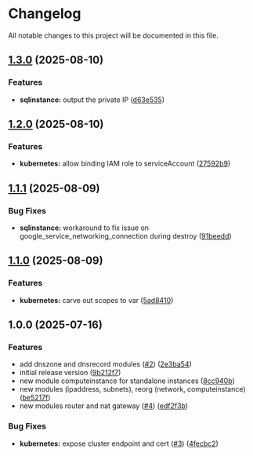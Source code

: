 # Changelog

All notable changes to this project will be documented in this file.

## [1.3.0](https://github.com/guerzon/terraform-modules-gcp/compare/v1.2.0...v1.3.0) (2025-08-10)

### Features

* **sqlinstance:** output the private IP ([d63e535](https://github.com/guerzon/terraform-modules-gcp/commit/d63e5355a65d7479ab15ae441cf8628dba83f163))

## [1.2.0](https://github.com/guerzon/terraform-modules-gcp/compare/v1.1.1...v1.2.0) (2025-08-10)

### Features

* **kubernetes:** allow binding IAM role to serviceAccount ([27592b9](https://github.com/guerzon/terraform-modules-gcp/commit/27592b913980b53333c17ece1595fef5e3ad6b50))

## [1.1.1](https://github.com/guerzon/terraform-modules-gcp/compare/v1.1.0...v1.1.1) (2025-08-09)

### Bug Fixes

* **sqlinstance:** workaround to fix issue on google_service_networking_connection during destroy ([91beedd](https://github.com/guerzon/terraform-modules-gcp/commit/91beedda01e6ae16372783e3b6966a15ce3710f1))

## [1.1.0](https://github.com/guerzon/terraform-modules-gcp/compare/v1.0.0...v1.1.0) (2025-08-09)

### Features

* **kubernetes:** carve out scopes to var ([5ad8410](https://github.com/guerzon/terraform-modules-gcp/commit/5ad84104ff2bdb7f0d0ee352ce6973182a3488f2))

## 1.0.0 (2025-07-16)

### Features

* add dnszone and dnsrecord modules ([#2](https://github.com/guerzon/terraform-modules-gcp/issues/2)) ([2e3ba54](https://github.com/guerzon/terraform-modules-gcp/commit/2e3ba54ecedf6c567407dbe50fd607a86d644c92))
* initial release version ([9b212f7](https://github.com/guerzon/terraform-modules-gcp/commit/9b212f770459e9494b6296e7d08329fe0ff7de82))
* new module computeinstance for standalone instances ([8cc940b](https://github.com/guerzon/terraform-modules-gcp/commit/8cc940bb1a9f7103dd8286e97739708b3e3bf4d5))
* new modules (ipaddress, subnets), reorg (network, computeinstance) ([be5217f](https://github.com/guerzon/terraform-modules-gcp/commit/be5217f385ba3c29ae5de799c2785b9e3e843aaf))
* new modules router and nat gateway ([#4](https://github.com/guerzon/terraform-modules-gcp/issues/4)) ([edf2f3b](https://github.com/guerzon/terraform-modules-gcp/commit/edf2f3bc3ef8eb85ccd94e8bdadd0388c738488c))

### Bug Fixes

* **kubernetes:** expose cluster endpoint and cert ([#3](https://github.com/guerzon/terraform-modules-gcp/issues/3)) ([4fecbc2](https://github.com/guerzon/terraform-modules-gcp/commit/4fecbc2c1bb9c08738c186c0c3b4c557615d3315))
